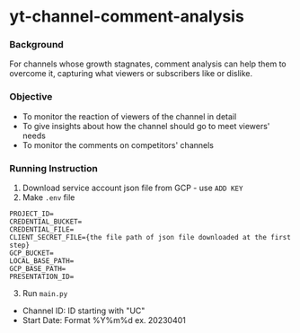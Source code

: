 # yt-channel-comment-analysis

### Background
For channels whose growth stagnates, comment analysis can help them to overcome it, capturing what viewers or subscribers like or dislike.

### Objective
- To monitor the reaction of viewers of the channel in detail
- To give insights about how the channel should go to meet viewers' needs
- To monitor the comments on competitors' channels

### Running Instruction
1. Download service account json file from GCP - use `ADD KEY`
2. Make `.env` file
```commandline
PROJECT_ID=
CREDENTIAL_BUCKET=
CREDENTIAL_FILE=
CLIENT_SECRET_FILE={the file path of json file downloaded at the first step}
GCP_BUCKET=
LOCAL_BASE_PATH=
GCP_BASE_PATH=
PRESENTATION_ID=
```
3. Run `main.py`
- Channel ID: ID starting with "UC"
- Start Date: Format %Y%m%d ex. 20230401
